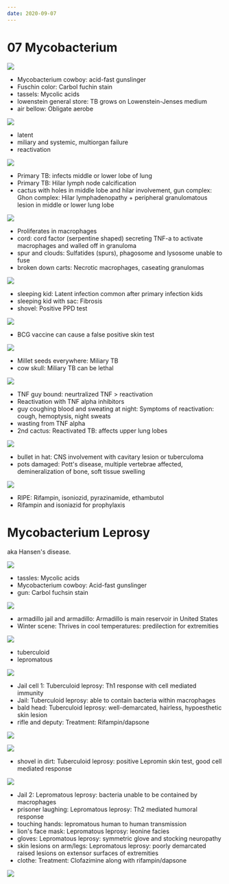 ```yaml
---
date: 2020-09-07
---
```


# 07 Mycobacterium

<!-- TB stain, features, agar, aerobe/anaerobe -->

![](https://photos.thisispiggy.com/file/wikiFiles/uQoaX1J.jpg)

- Mycobacterium cowboy: acid-fast gunslinger
- Fuschin color: Carbol fuchin stain
- tassels: Mycolic acids
- lowenstein general store: TB grows on Lowenstein-Jenses medium
- air bellow: Obligate aerobe

<!-- TB 3 results -->

![](https://photos.thisispiggy.com/file/wikiFiles/uQoaX1J.jpg)

- latent
- miliary and systemic, multiorgan failure
- reactivation

<!-- primary TB infects what. Term for lesion -->

![](https://photos.thisispiggy.com/file/wikiFiles/uQoaX1J.jpg)

- Primary TB: infects middle or lower lobe of lung
- Primary TB: Hilar lymph node calcification
- cactus with holes in middle lobe and hilar involvement, gun complex: Ghon complex: Hilar lymphadenopathy + peripheral granulomatous lesion in middle or lower lung lobe

<!-- TB pathogenesis -->

![](https://photos.thisispiggy.com/file/wikiFiles/uQoaX1J.jpg)

- Proliferates in macrophages
- cord: cord factor (serpentine shaped) secreting TNF-a to activate macrophages and walled off in granuloma
- spur and clouds: Sulfatides (spurs), phagosome and lysosome unable to fuse
- broken down carts: Necrotic macrophages, caseating granulomas

<!-- latent infection result -->

![](https://photos.thisispiggy.com/file/wikiFiles/uQoaX1J.jpg)

- sleeping kid: Latent infection common after primary infection kids
- sleeping kid with sac: Fibrosis
- shovel: Positive PPD test

<!-- PPD false positive test cause -->

![](https://photos.thisispiggy.com/file/wikiFiles/uQoaX1J.jpg)

- BCG vaccine can cause a false positive skin test

<!-- miliary TB results -->

![](https://photos.thisispiggy.com/file/wikiFiles/uQoaX1J.jpg)

- Millet seeds everywhere: Miliary TB
- cow skull: Miliary TB can be lethal

<!-- reactivation cause, symptoms. Which lobe -->

![](https://photos.thisispiggy.com/file/wikiFiles/uQoaX1J.jpg)

- TNF guy bound: neurtralized TNF > reactivation
- Reactivation with TNF alpha inhibitors
- guy coughing blood and sweating at night: Symptoms of reactivation: cough, hemoptysis, night sweats
- wasting from TNF alpha
- 2nd cactus: Reactivated TB: affects upper lung lobes

<!-- Extrapulmonary TB reactivation symptoms -->

![](https://photos.thisispiggy.com/file/wikiFiles/uQoaX1J.jpg)

- bullet in hat: CNS involvement with cavitary lesion or tuberculoma
- pots damaged: Pott's disease, multiple vertebrae affected, demineralization of bone, soft tissue swelling

<!-- TB treatment and prophylaxis -->

![](https://photos.thisispiggy.com/file/wikiFiles/uQoaX1J.jpg)

- RIPE: Rifampin, isoniozid, pyrazinamide, ethambutol
- Rifampin and isoniazid for prophylaxis

# Mycobacterium Leprosy

<!-- leprosy aka -->

aka Hansen's disease.

<!-- mycobacterium leprosy morphology, stains, cell wall components -->

![](https://photos.thisispiggy.com/file/wikiFiles/vPPovHD.jpg)

- tassles: Mycolic acids
- Mycobacterium cowboy: Acid-fast gunslinger
- gun: Carbol fuchsin stain

<!-- leprosy reservoir and season -->

![](https://photos.thisispiggy.com/file/wikiFiles/vPPovHD.jpg)

- armadillo jail and armadillo: Armadillo is main reservoir in United States
- Winter scene: Thrives in cool temperatures: predilection for extremities

<!-- leprosy 2 types -->

![](https://photos.thisispiggy.com/file/wikiFiles/vPPovHD.jpg)

- tuberculoid
- lepromatous

<!-- tuberculoid leprosy immunity response, symptoms, treatment -->

![](https://photos.thisispiggy.com/file/wikiFiles/vPPovHD.jpg)

- Jail cell 1:  Tuberculoid leprosy: Th1 response with cell mediated immunity
- Jail: Tuberculoid leprosy: able to contain bacteria within macrophages
- bald head: Tuberculoid leprosy: well-demarcated, hairless, hypoesthetic skin lesion
- rifle and deputy: Treatment: Rifampin/dapsone

![](https://photos.thisispiggy.com/file/wikiFiles/W44b45h.jpg)

<!-- tuberculoid leprosy diagnosis test -->

![](https://photos.thisispiggy.com/file/wikiFiles/vPPovHD.jpg)

- shovel in dirt: Tuberculoid leprosy: positive Lepromin skin test, good cell mediated response

<!-- lepromatous leprosy immune response, transmission, symptoms, treatment -->

![](https://photos.thisispiggy.com/file/wikiFiles/vPPovHD.jpg)

- Jail 2: Lepromatous leprosy: bacteria unable to be contained by macrophages
- prisoner laughing: Lepromatous leprosy: Th2 mediated humoral response
- touching hands: lepromatous human to human transmission
- lion's face mask: Lepromatous leprosy: leonine facies
- gloves: Lepromatous leprosy: symmetric glove and stocking neuropathy
- skin lesions on arm/legs: Lepromatous leprosy: poorly demarcated raised lesions on extensor surfaces of extremities
- clothe: Treatment: Clofazimine along with rifampin/dapsone

![](https://photos.thisispiggy.com/file/wikiFiles/P3Ys8Uf.jpg)
